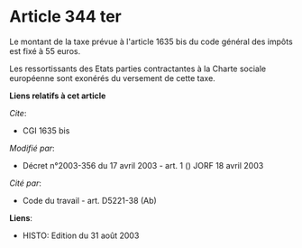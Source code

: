 # Article 344 ter

Le montant de la taxe prévue à l'article 1635 bis du code général des impôts est fixé à 55 euros.

Les ressortissants des Etats parties contractantes à la Charte sociale européenne sont exonérés du versement de cette taxe.

**Liens relatifs à cet article**

_Cite_:

  - CGI 1635 bis

_Modifié par_:

  - Décret n°2003-356 du 17 avril 2003 - art. 1 () JORF 18 avril 2003

_Cité par_:

  - Code du travail - art. D5221-38 (Ab)

**Liens**:

  - HISTO: Edition du 31 août 2003
